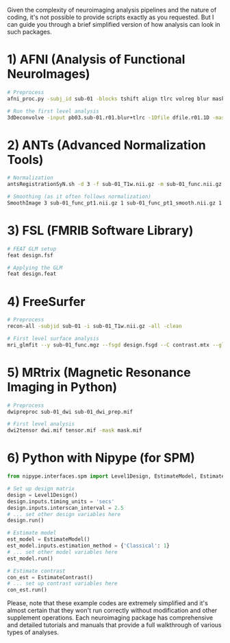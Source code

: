 Given the complexity of neuroimaging analysis pipelines and the nature of coding, it's not possible to provide scripts exactly as you requested. But I can guide you through a brief simplified version of how analysis can look in such packages.

# 1) AFNI (Analysis of Functional NeuroImages)
```bash
# Preprocess
afni_proc.py -subj_id sub-01 -blocks tshift align tlrc volreg blur mask scale regress -out_dir sub-01.results

# Run the first level analysis
3dDeconvolve -input pb03.sub-01.r01.blur+tlrc -1Dfile dfile.r01.1D -mask mask_group+tlrc -polort A -num_stimts 3 -stim_times 1 'stim_times_01.1D' 'BLOCK(12,1)' -stim_label 1 'Task1' -stim_times 2 'stim_times_02.1D' 'BLOCK(12,1)' -stim_label 2 'Task2' -stim_times 3 'stim_times_03.1D' 'BLOCK(12,1)' -stim_label 3 'Task3' -gltsym 'SYM: Task2 -Task1' -fout -tout -errts errts.sub-01.r01.fanaticor+tlrc -bucket stats.sub-01.r01_REML -cbucket cstats.sub-01.r01_REML -jobs 2 -xjpeg X.sub-01.r01
```

# 2) ANTs (Advanced Normalization Tools)
```bash
# Normalization
antsRegistrationSyN.sh -d 3 -f sub-01_T1w.nii.gz -m sub-01_func.nii.gz -o output

# Smoothing (as it often follows normalization)
SmoothImage 3 sub-01_func_pt1.nii.gz 1 sub-01_func_pt1_smooth.nii.gz 1
```

# 3) FSL (FMRIB Software Library)
```bash
# FEAT GLM setup
feat design.fsf

# Applying the GLM
feat design.feat
```

# 4) FreeSurfer
```bash
# Preprocess
recon-all -subjid sub-01 -i sub-01_T1w.nii.gz -all -clean

# First level surface analysis
mri_glmfit --y sub-01_func.mgz --fsgd design.fsgd --C contrast.mtx --glmdir glmresults
```

# 5) MRtrix (Magnetic Resonance Imaging in Python)
```bash
# Preprocess
dwipreproc sub-01_dwi sub-01_dwi_prep.mif

# First level analysis
dwi2tensor dwi.mif tensor.mif -mask mask.mif
```

# 6) Python with Nipype (for SPM)
```python
from nipype.interfaces.spm import Level1Design, EstimateModel, EstimateContrast

# Set up design matrix
design = Level1Design()
design.inputs.timing_units = 'secs'
design.inputs.interscan_interval = 2.5
# ... set other design variables here
design.run()

# Estimate model
est_model = EstimateModel()
est_model.inputs.estimation_method = {'Classical': 1}
# ... set other model variables here
est_model.run()

# Estimate contrast
con_est = EstimateContrast()
# ... set up contrast variables here
con_est.run()
```

Please, note that these example codes are extremely simplified and it's almost certain that they won't run correctly without modification and other supplement operations. Each neuroimaging package has comprehensive and detailed tutorials and manuals that provide a full walkthrough of various types of analyses.